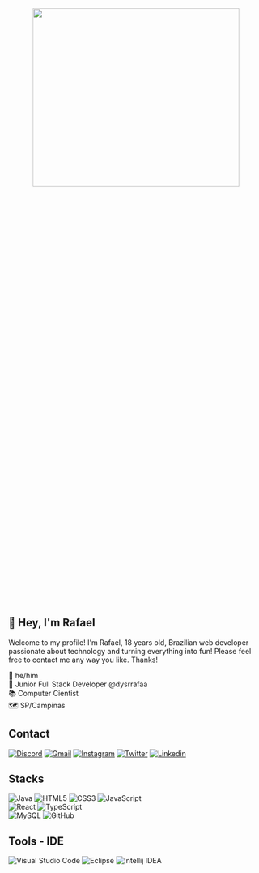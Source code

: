<div align="center">
  <img width= 90% height= 30% src="https://user-images.githubusercontent.com/129704094/249495651-24a81c20-9d95-44a1-8b71-aa0f7b9ac040.gif">
</div>
<div>
  <h2> 👋 Hey, I'm Rafael </h2>
  <p align="left">
    Welcome to my profile! I'm Rafael, 18 years old, Brazilian web developer passionate about technology and turning everything into fun! Please feel free to contact me any way you like. Thanks!
     </p>
  </div>
  💬  he/him<br>
  🏢  Junior Full Stack Developer @dysrrafaa<br>
  📚  Computer Cientist<br>
  🗺  SP/Campinas<br>
  <div>
    <h2> Contact </h2>
  <p>
    <a target="_blank" href="https://discord.com/users/412685400847679508"><img alt="Discord" src="https://img.shields.io/badge/Discord-%237289DA.svg?style=for-the-badge&logo=discord&logoColor=white"/></a>
    <a target="_blank" href="raaf.marques019@gmail.com"><img alt="Gmail" src="https://img.shields.io/badge/Gmail-D14836?style=for-the-badge&logo=gmail&logoColor=white"/></a>
    <a target="_blank" href="https://www.instagram.com/dys_rrafaa"><img alt="Instagram" src="https://img.shields.io/badge/Instagram-%23E4405F.svg?style=for-the-badge&logo=Instagram&logoColor=white"/></a>
    <a target="_blank" href="https://twitter.com/raaf_marques"><img alt="Twitter" src="https://img.shields.io/badge/Twitter-%231DA1F2.svg?style=for-the-badge&logo=Twitter&logoColor=white"/></a>
    <a target="_blank" href="https://www.linkedin.com/in/rafael-marques019"><img alt="Linkedin" src="https://img.shields.io/badge/linkedin-%230077B5.svg?style=for-the-badge&logo=linkedin&logoColor=white"/></a> 
  </p>
</div>
<div>
  <h2> Stacks </h2>
  <img alt="Java" src="https://img.shields.io/badge/Java-ED8B00?style=for-the-badge&logo=openjdk&logoColor=white"/>
  <img alt="HTML5" src="https://img.shields.io/badge/html5-%23E34F26.svg?style=for-the-badge&logo=html5&logoColor=white"/>
  <img alt="CSS3" src="https://img.shields.io/badge/css3-%231572B6.svg?style=for-the-badge&logo=css3&logoColor=white"/>
  <img alt="JavaScript" src="https://img.shields.io/badge/javascript-%23323330.svg?style=for-the-badge&logo=javascript&logoColor=%23F7DF1E"/>
  <br>
  <img alt="React" src="https://img.shields.io/badge/react-%2320232a.svg?style=for-the-badge&logo=react&logoColor=%2361DAFB"/>
  <img alt="TypeScript" src="https://img.shields.io/badge/typescript-%23007ACC.svg?style=for-the-badge&logo=typescript&logoColor=white"/>
  <br>
  <img alt="MySQL" src="https://img.shields.io/badge/git-%23F05033.svg?style=for-the-badge&logo=git&logoColor=white"/>
  <img alt="GitHub" src="https://img.shields.io/badge/github-%23121011.svg?style=for-the-badge&logo=github&logoColor=white"/>
 </div>
 
 <h2>Tools - IDE</h2>
  <img alt="Visual Studio Code" src="https://img.shields.io/badge/Visual_Studio_Code-0078D4?style=for-the-badge&logo=visual%20studio%20code&logoColor=white"/>
  <img alt="Eclipse" src="https://img.shields.io/badge/Eclipse-2C2255?style=for-the-badge&logo=eclipse&logoColor=white"/>
  <img alt="Intellij IDEA" src="https://img.shields.io/badge/IntelliJ_IDEA-000000.svg?style=for-the-badge&logo=intellij-idea&logoColor=white"/>
 </div>
